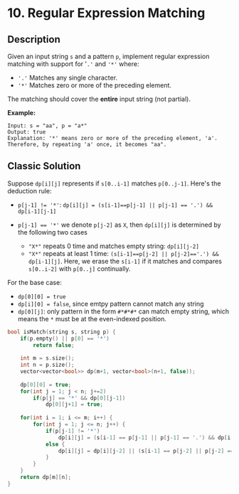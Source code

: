 # 10. Regular Expression Matching

## Description
Given an input string `s` and a pattern `p`, implement regular expression matching with support for '`.'` and `'*'` where:

- `'.'` Matches any single character.​​​​
- `'*'` Matches zero or more of the preceding element.

The matching should cover the **entire** input string (not partial).

**Example:**
```
Input: s = "aa", p = "a*"
Output: true
Explanation: '*' means zero or more of the preceding element, 'a'. Therefore, by repeating 'a' once, it becomes "aa".
```

## Classic Solution
Suppose `dp[i][j]` represents if `s[0..i-1]` matches `p[0..j-1]`. Here's the deduction rule:

- `p[j-1] != '*'`: `dp[i][j] = (s[i-1]==p[j-1] || p[j-1] == '.') && dp[i-1][j-1]` 
- `p[j-1] == '*'`
    we denote `p[j-2]` as `X`, then `dp[i][j]` is determined by the following two cases
    
    - `"X*"` repeats 0 time and matches empty string: `dp[i][j-2]`
    - `"X*"` repeats at least 1 time: `(s[i-1]==p[j-2] || p[j-2]=='.') && dp[i-1][j]`. Here, we erase the `s[i-1]` if it matches and compares `s[0..i-2]` with `p[0..j]` continually. 


For the base case:
- `dp[0][0] = true`
- `dp[i][0] = false`, since emtpy pattern cannot match any string
- `dp[0][j]`: only pattern in the form `#*#*#*` can match empty string, which means the `*` must be at the even-indexed position.

```C++
bool isMatch(string s, string p) {
    if(p.empty() || p[0] == '*')
        return false;
    
    int m = s.size();
    int n = p.size();
    vector<vector<bool>> dp(m+1, vector<bool>(n+1, false));
    
    dp[0][0] = true;
    for(int j = 1; j < n; j+=2)
        if(p[j] == '*' && dp[0][j-1])
            dp[0][j+1] = true;
    
    for(int i = 1; i <= m; i++) {
        for(int j = 1; j <= n; j++) {
            if(p[j-1] != '*') 
                dp[i][j] = (s[i-1] == p[j-1] || p[j-1] == '.') && dp[i-1][j-1];
            else {
                dp[i][j] = dp[i][j-2] || (s[i-1] == p[j-2] || p[j-2] == '.') && dp[i-1][j];
            }
        }
    }
    return dp[m][n];
}
```